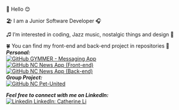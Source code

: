 👋 Hello 😊

🏖 I am a Junior Software Developer 🎧 

♫ I’m interested in coding, Jazz music, nostalgic things and design 🎨 

🍀 You can find my front-end and back-end project in repositories 🌟 <br />
***Personal:***<br />
[![GitHub](https://i.stack.imgur.com/tskMh.png) GYMMER - Messaging App](https://github.com/manheicatherine/messagingApp) <br />
[![GitHub](https://i.stack.imgur.com/tskMh.png) NC News App (Front-end)](https://github.com/manheicatherine/frontend-nc-news) <br />
[![GitHub](https://i.stack.imgur.com/tskMh.png) NC News App (Back-end)](https://github.com/manheicatherine/be-ncnews) <br />
***Group Project:***<br />
[![GitHub](https://i.stack.imgur.com/tskMh.png) NC Pet-United](https://github.com/manheicatherine/Pets-reunited) <br />



***Feel free to connect with me on LinkedIn: <br />***
[![Linkedin](https://i.stack.imgur.com/gVE0j.png) LinkedIn: Catherine Li](https://www.linkedin.com/in/manheicatherine/)
&nbsp;

